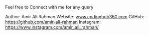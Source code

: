 Feel free to Connect with me for any query

Author: Amir Ali Rahman
Website: www.codinghub360.com
GitHub: https://github.com/amir-ali-rahman
Instagram: https://www.instagram.com/amir_ali_rahman/
